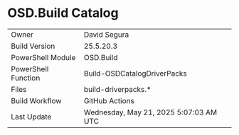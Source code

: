 ﻿# OSD.Build Catalog

| | |
|-|-|
| Owner | David Segura |
| Build Version | 25.5.20.3 |
| PowerShell Module | OSD.Build |
| PowerShell Function | Build-OSDCatalogDriverPacks |
| Files | build-driverpacks.* |
| Build Workflow | GitHub Actions |
| Last Update | Wednesday, May 21, 2025 5:07:03 AM UTC |
